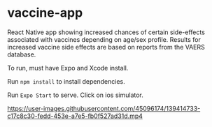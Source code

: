 # vaccine-app
React Native app showing increased chances of certain side-effects associated with vaccines depending on age/sex profile. Results for increased vaccine side effects are based on reports from the VAERS database.  
 
To run, must have Expo and Xcode install.

Run `npm install` to install dependencies.

Run `Expo Start` to serve. Click on ios simulator.

https://user-images.githubusercontent.com/45096174/139414733-c17c8c30-fedd-453e-a7e5-fb0f527ad31d.mp4

